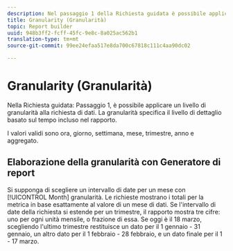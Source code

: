 ```yaml
---
description: Nel passaggio 1 della Richiesta guidata è possibile applicare un livello di granularità alla richiesta di dati. La granularità specifica il livello di dettaglio basato sul tempo incluso nel rapporto.
title: Granularity (Granularità)
topic: Report builder
uuid: 948b3ff2-fcff-45fc-9e8c-8a025ac562b1
translation-type: tm+mt
source-git-commit: 99ee24efaa517e8da700c67818c111c4aa90dc02

---
```



# Granularity (Granularità)

Nella Richiesta guidata: Passaggio 1, è possibile applicare un livello di granularità alla richiesta di dati. La granularità specifica il livello di dettaglio basato sul tempo incluso nel rapporto.

I valori validi sono ora, giorno, settimana, mese, trimestre, anno e aggregato.

## Elaborazione della granularità con Generatore di report

Si supponga di scegliere un intervallo di date per un mese con [!UICONTROL Month] granularità. Le richieste mostrano i totali per la metrica in base esattamente al valore di un mese di dati. Se l'intervallo di date della richiesta si estende per un trimestre, il rapporto mostra tre cifre: uno per ogni unità mensile, o frazione di essa. Se oggi è il 18 marzo, scegliendo l'ultimo trimestre restituisce un dato per il 1 gennaio - 31 gennaio, un altro dato per il 1 febbraio - 28 febbraio, e un dato finale per il 1 - 17 marzo.
